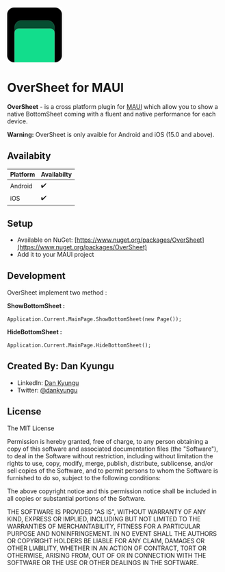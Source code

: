![OverSheet](https://github.com/DanKyungu/OverSheet/raw/main/img/OverSheet.png)

# OverSheet for MAUI
**OverSheet** - is a cross platform plugin for [MAUI](https://dotnet.microsoft.com/en-us/apps/maui) which allow you to show a native BottomSheet coming with a fluent and native performance for each device.

**Warning:** OverSheet is only avaible for Android and iOS (15.0 and above).
## Availabity
|Platform|Availabilty  |
|--|--|
|  Android |✔️  |
| iOS|✔️|


## Setup
-   Available on NuGet:  [https://www.nuget.org/packages/OverSheet](https://www.nuget.org/packages/OverSheet)  
- Add it to your MAUI project

## Development
OverSheet implement two method :
 
**ShowBottomSheet :**
```
Application.Current.MainPage.ShowBottomSheet(new Page());
```

**HideBottomSheet :**
```
Application.Current.MainPage.HideBottomSheet();
```
## Created By: Dan Kyungu

-   LinkedIn:  [Dan Kyungu](https://www.linkedin.com/in/dan-kyungu)
-   Twitter:  [@dankyungu](https://twitter.com/dankyungu)

## [](https://github.com/rotorgames/Rg.Plugins.Popup#license)License

The MIT License

Permission is hereby granted, free of charge, to any person obtaining a copy of this software and associated documentation files (the "Software"), to deal in the Software without restriction, including without limitation the rights to use, copy, modify, merge, publish, distribute, sublicense, and/or sell copies of the Software, and to permit persons to whom the Software is furnished to do so, subject to the following conditions:

The above copyright notice and this permission notice shall be included in all copies or substantial portions of the Software.

THE SOFTWARE IS PROVIDED "AS IS", WITHOUT WARRANTY OF ANY KIND, EXPRESS OR IMPLIED, INCLUDING BUT NOT LIMITED TO THE WARRANTIES OF MERCHANTABILITY, FITNESS FOR A PARTICULAR PURPOSE AND NONINFRINGEMENT. IN NO EVENT SHALL THE AUTHORS OR COPYRIGHT HOLDERS BE LIABLE FOR ANY CLAIM, DAMAGES OR OTHER LIABILITY, WHETHER IN AN ACTION OF CONTRACT, TORT OR OTHERWISE, ARISING FROM, OUT OF OR IN CONNECTION WITH THE SOFTWARE OR THE USE OR OTHER DEALINGS IN THE SOFTWARE.
